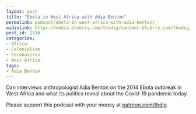```yaml
---
layout: post
title: "Ebola in West Africa with Adia Benton"
permalink: podcast/ebola-in-west-africa-with-adia-benton/
audiolink: https://media.blubrry.com/thedig/content.blubrry.com/thedig/The_Dig-EP_258-Benton.mp3
post_id: 1538
categories: 
- Africa
- Colonialism
- Coronavirus
- West Africa
tags: 
- Adia Benton
---
```


Dan interviews anthropologist Adia Benton on the 2014 Ebola outbreak in West Africa and what its politics reveal about the Covid-19 pandemic today.

Please support this podcast with your money at 
[patreon.com/thdig](https://patreon.com/thdig)